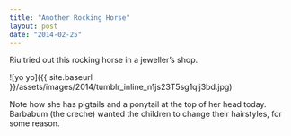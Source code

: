 ```yaml
---
title: "Another Rocking Horse"
layout: post
date: "2014-02-25"
---
```


Riu tried out this rocking horse in a jeweller’s shop.

![yo yo]({{ site.baseurl }}/assets/images/2014/tumblr_inline_n1js23T5sg1qlj3bd.jpg)

Note how she has pigtails and a ponytail at the top of her head today. Barbabum (the creche) wanted the children to change their hairstyles, for some reason.

